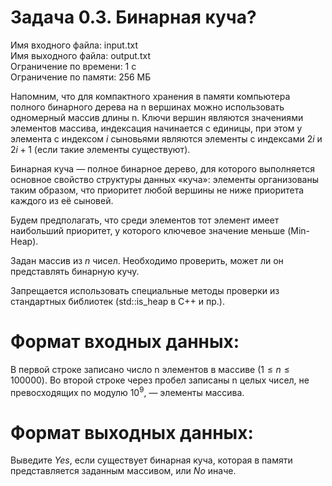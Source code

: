 # Задача 0.3. Бинарная куча?
Имя входного файла: input.txt                                                                                                   
Имя выходного файла: output.txt                                                                                                 
Ограничение по времени: 1 с                                                                                                     
Ограничение по памяти: 256 МБ                                                                                                   

Напомним, что для компактного хранения в памяти компьютера полного бинарного дерева на n вершинах можно использовать одномерный массив длины n. Ключи вершин являются значениями элементов массива, индексация начинается с единицы, при этом у элемента с индексом $i$ сыновьями являются элементы с индексами $2i$ и $2i + 1$ (если такие элементы существуют).

Бинарная куча — полное бинарное дерево, для которого выполняется основное свойство структуры данных «куча»: элементы организованы таким образом, что приоритет любой вершины не ниже приоритета каждого из её сыновей.

Будем предполагать, что среди элементов тот элемент имеет наибольший приоритет, у которого ключевое значение меньше (Min-Heap).

Задан массив из $n$ чисел. Необходимо проверить, может ли он представлять бинарную кучу.

Запрещается использовать специальные методы проверки из стандартных библиотек (std::is_heap в C++ и пр.).

# Формат входных данных:

В первой строке записано число n элементов в массиве $(1 ≤ n ≤ 100 000)$. Во второй строке через пробел записаны n целых чисел, не превосходящих по модулю $10^9$, — элементы массива.

# Формат выходных данных:

Выведите $Yes$, если существует бинарная куча, которая в памяти представляется заданным массивом, или $No$ иначе.